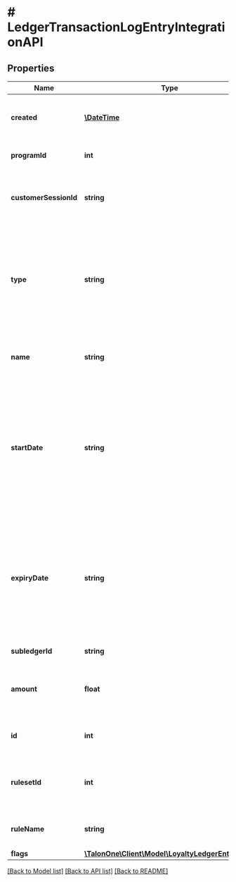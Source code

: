 # # LedgerTransactionLogEntryIntegrationAPI

## Properties

Name | Type | Description | Notes
------------ | ------------- | ------------- | -------------
**created** | [**\DateTime**](\DateTime.md) | Date and time the loyalty transaction occurred. | 
**programId** | **int** | ID of the loyalty program. | 
**customerSessionId** | **string** | ID of the customer session where the transaction occurred. | [optional] 
**type** | **string** | Type of transaction. Possible values:   - &#x60;addition&#x60;: Signifies added points.   - &#x60;subtraction&#x60;: Signifies deducted points. | 
**name** | **string** | Name or reason of the loyalty ledger transaction. | 
**startDate** | **string** | When points become active. Possible values:   - &#x60;immediate&#x60;: Points are immediately active.   - a timestamp value: Points become active at a given date and time. | 
**expiryDate** | **string** | Date when points expire. Possible values are:   - &#x60;unlimited&#x60;: Points have no expiration date.   - &#x60;timestamp value&#x60;: Points expire on the given date. | 
**subledgerId** | **string** | ID of the subledger. | 
**amount** | **float** | Amount of loyalty points added or deducted in the transaction. | 
**id** | **int** | ID of the loyalty ledger transaction. | 
**rulesetId** | **int** | The ID of the ruleset containing the rule that triggered this effect. | [optional] 
**ruleName** | **string** | The name of the rule that triggered this effect. | [optional] 
**flags** | [**\TalonOne\Client\Model\LoyaltyLedgerEntryFlags**](LoyaltyLedgerEntryFlags.md) |  | [optional] 

[[Back to Model list]](../../README.md#documentation-for-models) [[Back to API list]](../../README.md#documentation-for-api-endpoints) [[Back to README]](../../README.md)


